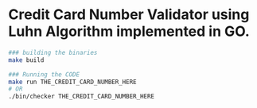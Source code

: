 # Credit Card Number Validator using Luhn Algorithm implemented in GO.


``` bash
### building the binaries
make build
```
``` bash
### Running the CODE
make run THE_CREDIT_CARD_NUMBER_HERE
# OR
./bin/checker THE_CREDIT_CARD_NUMBER_HERE
```